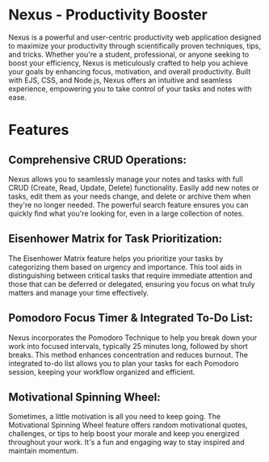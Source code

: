 
# Nexus - Productivity Booster
Nexus is a powerful and user-centric productivity web application designed to maximize your productivity through scientifically proven techniques, tips, and tricks. Whether you're a student, professional, or anyone seeking to boost your efficiency, Nexus is meticulously crafted to help you achieve your goals by enhancing focus, motivation, and overall productivity.
Built with EJS, CSS, and Node.js, Nexus offers an intuitive and seamless experience, empowering you to take control of your tasks and notes with ease.

# Features
## Comprehensive CRUD Operations:
Nexus allows you to seamlessly manage your notes and tasks with full CRUD (Create, Read, Update, Delete) functionality. Easily add new notes or tasks, edit them as your needs change, and delete or archive them when they're no longer needed. The powerful search feature ensures you can quickly find what you're looking for, even in a large collection of notes.

## Eisenhower Matrix for Task Prioritization:
The Eisenhower Matrix feature helps you prioritize your tasks by categorizing them based on urgency and importance. This tool aids in distinguishing between critical tasks that require immediate attention and those that can be deferred or delegated, ensuring you focus on what truly matters and manage your time effectively.

## Pomodoro Focus Timer & Integrated To-Do List:
Nexus incorporates the Pomodoro Technique to help you break down your work into focused intervals, typically 25 minutes long, followed by short breaks. This method enhances concentration and reduces burnout. The integrated to-do list allows you to plan your tasks for each Pomodoro session, keeping your workflow organized and efficient.

## Motivational Spinning Wheel:
Sometimes, a little motivation is all you need to keep going. The Motivational Spinning Wheel feature offers random motivational quotes, challenges, or tips to help boost your morale and keep you energized throughout your work. It's a fun and engaging way to stay inspired and maintain momentum.
